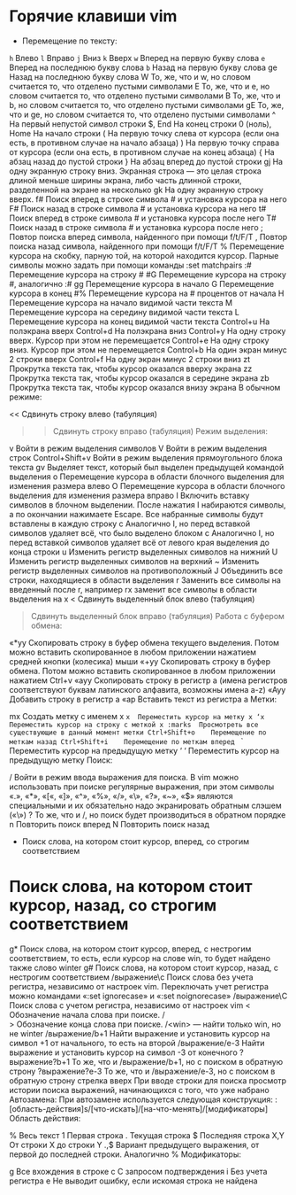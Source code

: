 # Горячие клавиши vim
- Перемещение по тексту:

`h`	Влево
`l`	Вправо
`j`	Вниз
`k`	Вверх
`w`	Вперед на первую букву слова
`e`	Вперед на последнюю букву слова
`b`	Назад на первую букву слова
ge	Назад на последнюю букву слова
W	То, же, что и w, но словом считается то, что отделено пустыми символами
E	То, же, что и e, но словом считается то, что отделено пустыми символами
B	То, же, что и b, но словом считается то, что отделено пустыми символами
gE	То, же, что и ge, но словом считается то, что отделено пустыми символами
^	На первый непустой символ строки
$, End	На конец строки
0 (ноль), Home	На начало строки
(	На первую точку слева от курсора (если она есть, в противном случае на начало абзаца)
)	На первую точку справа от курсора (если она есть, в противном случае на конец абзаца)
{	На абзац назад до пустой строки
}	На абзац вперед до пустой строки
gj	На одну экранную строку вниз. Экранная строка — это целая строка длиной меньше ширины экрана, либо часть длинной строки, разделенной на экране на несколько
gk	На одну экранную строку вверх.
f#	Поиск вперед в строке символа # и установка курсора на него
F#	Поиск назад в строке символа # и установка курсора на него
t#	Поиск вперед в строке символа # и установка курсора после него
T#	Поиск назад в строке символа # и установка курсора после него
;	Повтор поиска вперед символа, найденного при помощи f/t/F/T
,	Повтор поиска назад символа, найденного при помощи f/t/F/T
%	Перемещение курсора на скобку, парную той, на которой находится курсор. Парные символы можно задать при помощи команды :set matchpairs
:#	Перемещение курсора на строку #
#G	Перемещение курсора на строку #, аналогично :#
gg	Перемещение курсора в начало
G	Перемещение курсора в конец
#%	Перемещение курсора на # процентов от начала
H	Перемещение курсора на начало видимой части текста
M	Перемещение курсора на середину видимой части текста
L	Перемещение курсора на конец видимой части текста
Control+u	На полэкрана вверх
Control+d	На полэкрана вниз
Control+y	На одну строку вверх. Курсор при этом не перемещается
Control+e	На одну строку вниз. Курсор при этом не перемещается
Control+b	На один экран минус 2 строки вверх
Control+f	На одну экран минус 2 строки вниз
zt	Прокрутка текста так, чтобы курсор оказался вверху экрана
zz	Прокрутка текста так, чтобы курсор оказался в середине экрана
zb	Прокрутка текста так, чтобы курсор оказался внизу экрана
В обычном режиме:

<<	Сдвинуть строку влево (табуляция)
>>	Сдвинуть строку вправо (табуляция)
Режим выделения:

v	Войти в режим выделения символов
V	Войти в режим выделения строк
Control+Shift+v	Войти в режим выделения прямоугольного блока текста
gv	Выделяет текст, который был выделен предыдущей командой выделения
o	Перемещение курсора в области блочного выделения для изменения размера влево
O	Перемещение курсора в области блочного выделения для изменения размера вправо
I	Включить вставку символов в блочном выделении. После нажатия I набираются символы, а по окончании нажимаете Escape. Все набранные символы будут вставлены в каждую строку
с	Аналогично I, но перед вставкой символов удаляет всё, что было выделено блоком
с	Аналогично I, но перед вставкой символов удаляет всё от левого края выделения до конца строки
u	Изменить регистр выделенных символов на нижний
U	Изменить регистр выделенных символов на верхний
~	Изменить регистр выделенных символов на противоположный
J	Объединить все строки, находящиеся в области выделения
r	Заменить все символы на введенный после r, например rx заменит все символы в области выделения на x
<	Сдвинуть выделенный блок влево (табуляция)
>	Сдвинуть выделенный блок вправо (табуляция)
Работа с буфером обмена:

«*yy	Скопировать строку в буфер обмена текущего выделения. Потом можно вставить скопированное в любом приложении нажатием средней кнопки (колесика) мыши
«+yy	Скопировать строку в буфер обмена. Потом можно вставить скопированное в любом приложении нажатием Ctrl+v
«ayy	Скопировать строку в регистр a (имена регистров соответствуют буквам латинского алфавита, возможны имена a-z)
«Ayy	Добавить строку в регистр a
«ap	Вставить текст из регистра a
Метки:

mx	Создать метку с именем x
`x	Переместить курсор на метку x
‘x	Переместить курсор на строку с меткой x
:marks	Просмотреть все существующие в данный момент метки
Ctrl+Shift+o	Перемещение по меткам назад
Ctrl+Shift+i	Перемещение по меткам вперед
` `	Переместить курсор на предыдущую метку
‘ ‘	Переместить курсор на предыдущую метку
Поиск:

/	Войти в режим ввода выражения для поиска. В vim можно использовать при поиске регулярные выражения, при этом символы «.», «*», «[«, «]», «^», «%», «/», «\», «?», «~», «$» являются специальными и их обязательно надо экранировать обратным слэшем («\»)
?	То же, что и /, но поиск будет производиться в обратном порядке
n	Повторить поиск вперед
N	Повторить поиск назад
*	Поиск слова, на котором стоит курсор, вперед, со строгим соответствием
#	Поиск слова, на котором стоит курсор, назад, со строгим соответствием
g*	Поиск слова, на котором стоит курсор, вперед, с нестрогим соответствием, то есть, если курсор на слове win, то будет найдено также слово winter
g#	Поиск слова, на котором стоит курсор, назад, с нестрогим соответствием
/выражение\c	Поиск слова без учета регистра, независимо от настроек vim. Переключать учет регистра можно командами «:set ignorecase» и «:set noignorecase»
/выражение\C	Поиск слова с учетом регистра, независимо от настроек vim
\<	Обозначение начала слова при поиске. /\
\>	Обозначение конца слова при поиске. /\<win\> — найти только win, но не winter
/выражение/b+1	Найти выражение и установить курсор на символ +1 от начального, то есть на второй
/выражение/e-3	Найти выражение и установить курсор на символ -3 от конечного
?выражение?b+1	То же, что и /выражение/b+1, но с поиском в обратную строну
?выражение?e-3	То же, что и /выражение/e-3, но с поиском в обратную строну
стрелка вверх	При вводе строки для поиска просмотр истории поиска выражений, начинающихся с того, что уже набрано
Автозамена:
При автозамене используется следующая конструкция:
:[область-действия]s/[что-искать]/[на-что-менять]/[модификаторы]
Область действия:

%	Весь текст
1	Первая строка
.	Текущая строка
$	Последняя строка
X,Y	От строки X до строки Y
.,$	Вариант предыдущего выражения, от первой до последней строки. Аналогично %
Модификаторы:

g	Все вхождения в строке
c	С запросом подтверждения
i	Без учета регистра
e	Не выводит ошибку, если искомая строка не найдена